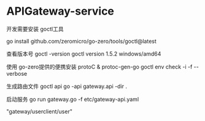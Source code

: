 # APIGateway-service


开发需要安装 goctl工具

go install github.com/zeromicro/go-zero/tools/goctl@latest

查看版本号
goctl -version
goctl version 1.5.2 windows/amd64


使用 go-zero提供的便携安装 protoC & protoc-gen-go
goctl env check -i -f --verbose

生成路由文件
goctl api go -api gateway.api -dir .


启动服务
go run gateway.go -f etc/gateway-api.yaml


"gateway/userclient/user"
